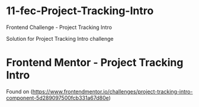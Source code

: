 # 11-fec-Project-Tracking-Intro

Frontend Challenge - Project Tracking Intro

Solution for Project Tracking Intro challenge

# Frontend Mentor - Project Tracking Intro

Found on (https://www.frontendmentor.io/challenges/project-tracking-intro-component-5d289097500fcb331a67d80e)
